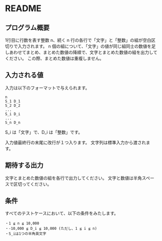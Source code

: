 # README

## プログラム概要
1行目に行数を表す整数 n、続く n 行の各行で「文字」と「整数」の組が空白区切りで入力されます。
n 個の組について、「文字」の値が同じ組同士の数値を足しあわせてまとめ、まとめた数値の降順で、文字とまとめた数値の組を出力してください。
この際、まとめた数値は重複しません。

## 入力される値
入力は以下のフォーマットで与えられます。
```
n
S_1 D_1
S_2 D_2
...
S_i D_i
...
S_n D_n
```

S_i は「文字」で、D_i は「整数」です。


入力値最終行の末尾に改行が１つ入ります。
文字列は標準入力から渡されます。

## 期待する出力
文字とまとめた数値の組を各行で出力してください。
文字と数値は半角スペースで区切ってください。

## 条件
すべてのテストケースにおいて、以下の条件をみたします。
```
・1 ≦ n ≦ 10,000
・-10,000 ≦ D_i ≦ 10,000 (ただし、1 ≦ i ≦ n)
・S_iは1つの半角英文字
```